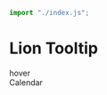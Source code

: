 ```js script
import "./index.js";
```

# Lion Tooltip

<demo-tooltip has-arrow>
    <ing-button slot="invoker" class="demo-tooltip-invoker">hover</ing-button>
    <div slot="content">Calendar</div>
</demo-tooltip>
